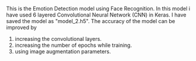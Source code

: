 This is the Emotion Detection model using Face Recognition. 
In this model i have used 6 layered Convolutional Neural Network (CNN) in Keras. I have saved the model as "model_2.h5".
The accuracy of the model can be improved by

1. increasing the convolutional layers.
2. increasing the number of epochs while training.
3. using image augmentation parameters.

